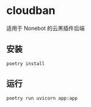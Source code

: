 # cloudban
适用于 Nonebot 的云黑插件后端

## 安装

```shell
poetry install
```

## 运行

```shell
poetry run uvicorn app:app
```
